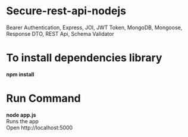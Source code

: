 # Secure-rest-api-nodejs
Bearer Authentication, Express, JOI, JWT Token, MongoDB, Mongoose, Response DTO, REST Api, Schema Validator

# To install dependencies library 
**npm install**

# Run Command
**node app.js**  <br> 
Runs the app <br> 
Open http://localhost:5000

